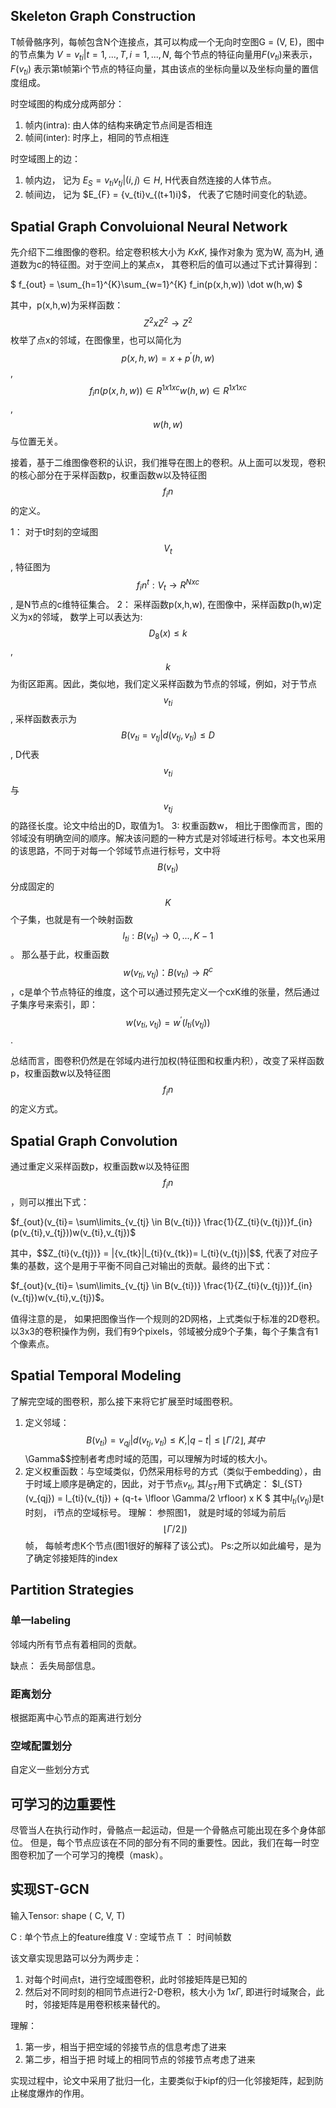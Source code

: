 ## Skeleton Graph Construction 

T帧骨骼序列，每帧包含N个连接点，其可以构成一个无向时空图G = (V, E)，图中的节点集为 $V={v_{ti}|t=1,...,T, i=1,...,N}$, 每个节点的特征向量用$F(v_{ti})$来表示，$F(v_{ti})$ 表示第t帧第i个节点的特征向量，其由该点的坐标向量以及坐标向量的置信度组成。

时空域图的构成分成两部分：
1. 帧内(intra): 由人体的结构来确定节点间是否相连
2. 帧间(inter): 时序上，相同的节点相连

时空域图上的边：
1. 帧内边， 记为 $E_{S} = {v_{ti}v_{tj}|(i,j) \in H}$, H代表自然连接的人体节点。
2. 帧间边， 记为 $E_{F} = {v_{ti}v_{(t+1)i}$， 代表了它随时间变化的轨迹。

## Spatial Graph Convoluional Neural Network

先介绍下二维图像的卷积。给定卷积核大小为 $K x K$, 操作对象为 宽为W, 高为H, 通道数为c的特征图。对于空间上的某点x， 其卷积后的值可以通过下式计算得到：

$ f_{out} = \sum_{h=1}^{K}\sum_{w=1}^{K} f_in(p(x,h,w)) \dot w(h,w) $

其中，p(x,h,w)为采样函数：$$Z^{2} x Z^{2} \rightarrow Z^{2} $$ 枚举了点x的邻域，在图像里，也可以简化为$$p(x,h,w)= x + p^{'}(h,w) $$, $$f_in(p(x,h,w)) \in R^{1x1xc} w(h,w) \in R^{1x1xc} $$,  $$w(h,w)$$与位置无关。

接着，基于二维图像卷积的认识，我们推导在图上的卷积。从上面可以发现，卷积的核心部分在于采样函数p，权重函数w以及特征图$$f_in$$的定义。

1： 对于t时刻的空域图$$V_{t}$$, 特征图为$$f_in^{t}: V_{t} \rightarrow R^{Nxc}$$, 是N节点的c维特征集合。
2： 采样函数p(x,h,w), 在图像中，采样函数p(h,w)定义为x的邻域， 数学上可以表达为: $$D_{8}(x) \leq k $$, $$ k $$为街区距离。因此，类似地，我们定义采样函数为节点的邻域，例如，对于节点$$v_{ti}$$, 采样函数表示为$$B(v_{ti} = {v_{tj}|d(v_{tj}, v_{ti}) \leq D}$$, D代表$$v_{ti}$$与$$v_{tj}$$的路径长度。论文中给出的D，取值为1。
3: 权重函数w， 相比于图像而言，图的邻域没有明确空间的顺序。解决该问题的一种方式是对邻域进行标号。本文也采用的该思路，不同于对每一个邻域节点进行标号，文中将$$B(v_{ti})$$分成固定的$$K$$个子集，也就是有一个映射函数 $$l_{ti}: B(v_{ti}) \rightarrow {0,...,K-1} $$。 那么基于此，权重函数$$w(v_{ti},v_{tj})：B(v_{ti}) \rightarrow R^{c} $$，c是单个节点特征的维度，这个可以通过预先定义一个cxK维的张量，然后通过子集序号来索引，即：
$$w(v_{ti},v_{tj})=w^{'}(l_{ti}(v_{tj}))$$.

总结而言，图卷积仍然是在邻域内进行加权(特征图和权重内积），改变了采样函数p，权重函数w以及特征图$$f_in$$的定义方式。

## Spatial Graph Convolution 

通过重定义采样函数p，权重函数w以及特征图$$f_in$$，则可以推出下式：

$f_{out}(v_{ti}= \sum\limits_{v_{tj} \in B(v_{ti})} \frac{1}{Z_{ti}(v_{tj})}f_{in}(p(v_{ti},v_{tj}))w(v_{ti},v_{tj})$

其中，$$Z_{ti}(v_{tj})} = |{v_{tk}|l_{ti}(v_{tk})= l_{ti}(v_{tj})|$$, 代表了对应子集的基数，这个是用于平衡不同自己对输出的贡献。最终的出下式：

$f_{out}(v_{ti}= \sum\limits_{v_{tj} \in B(v_{ti})} \frac{1}{Z_{ti}(v_{tj})}f_{in}(v_{tj})w(v_{ti},v_{tj})$。

值得注意的是， 如果把图像当作一个规则的2D网格，上式类似于标准的2D卷积。以3x3的卷积操作为例，我们有9个pixels，邻域被分成9个子集，每个子集含有1个像素点。

## Spatial Temporal Modeling 

了解完空域的图卷积，那么接下来将它扩展至时域图卷积。

1. 定义邻域： $$ B(v_{ti}) = {v_{qj}|d(v_{tj},v_{ti}) \leq K, |q-t| \leq \lfloor \Gamma/2 \rfloor}, 其中$$\Gamma$$控制者考虑时域的范围，可以理解为时域的核大小。
2. 定义权重函数：与空域类似，仍然采用标号的方式（类似于embedding），由于时域上顺序是确定的，因此，对于节点$v_{ti}$, 其$l_{ST}$用下式确定：
$l_{ST}(v_{qj}) = l_{ti}(v_{tj}) + (q-t+ \lfloor \Gamma/2 \rfloor) x K $
其中$l_{ti}(v_{tj})$是t时刻， i节点的空域标号。
理解： 参照图1， 就是时域的邻域为前后 $$\lfloor \Gamma/2 \rfloor)$$ 帧， 每帧考虑K个节点(图1很好的解释了该公式)。
Ps:之所以如此编号，是为了确定邻接矩阵的index

## Partition Strategies 

### 单一labeling

邻域内所有节点有着相同的贡献。

缺点： 丢失局部信息。

### 距离划分

根据距离中心节点的距离进行划分

### 空域配置划分

自定义一些划分方式

## 可学习的边重要性

尽管当人在执行动作时，骨骼点一起运动，但是一个骨骼点可能出现在多个身体部位。 但是，每个节点应该在不同的部分有不同的重要性。因此，我们在每一时空图卷积加了一个可学习的掩模（mask）。

## 实现ST-GCN

输入Tensor: shape ( C, V, T)

C : 单个节点上的feature维度
V :  空域节点 
T ： 时间帧数

该文章实现思路可以分为两步走：
1. 对每个时间点t，进行空域图卷积，此时邻接矩阵是已知的
2. 然后对不同时刻的相同节点进行2-D卷积，核大小为 $1x \Gamma$, 即进行时域聚合，此时，邻接矩阵是用卷积核来替代的。

理解： 
1. 第一步，相当于把空域的邻接节点的信息考虑了进来
2. 第二步，相当于把 时域上的相同节点的邻接节点考虑了进来

实现过程中，论文中采用了批归一化，主要类似于kipf的归一化邻接矩阵，起到防止梯度爆炸的作用。




